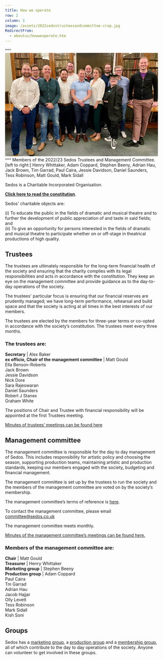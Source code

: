 ```yaml
---
title: How we operate
row: 2
column: 3
image: /assets/2022sedostrusteesandcommittee-crop.jpg
RedirectFrom:
  - aboutus/howweoperate.htm
---
```

^^^ ![12 members of the 2022/23 Sedos Trustees and Management Committee.standing in a line in front of a wall of bookcases. They are all smiling. ](/assets/2022sedostrusteesandcommittee-crop.jpg)
^^^ Members of the 2022/23 Sedos Trustees and Management Committee. [left to right:] Henry Whittaker, Adam Coppard, Stephen Beeny, Adrian Hau, Jack Brown, Tim Garrad, Paul Caira, Jessie Davidson, Daniel Saunders, Tess Robinson, Matt Gould, Mark Sidall

Sedos is a Charitable Incorporated Organisation.

**[Click here to read the constitution](/assets/SedosConstitution.pdf)**.

Sedos' charitable objects are:

(i) To educate the public in the fields of dramatic and musical theatre and to further the development of public appreciation of and taste in said fields; and\
(ii) To give an opportunity for persons interested in the fields of dramatic and musical theatre to participate whether on or off-stage in theatrical productions of high quality.

## Trustees

The trustees are ultimately responsible for the long-term financial health of the society and ensuring that the charity complies with its legal responsibilities and acts in accordance with the constitution. They keep an eye on the management committee and provide guidance as to the day-to-day operations of the society. 

The trustees' particular focus is ensuring that our financial reserves are prudently managed; we have long-term performance, rehearsal and build space and that the society is acting at all times in the best interests of our members. 

The trustees are elected by the members for three-year terms or co-opted in accordance with the society’s constitution. The trustees meet every three months.

### The trustees are:

**Secretary** | Alex Baker\
**ex officio, Chair of the management committee** | Matt Gould\
Ella Benson-Roberts\
Jack Brown\
Jessie Davidson \
Nick Dore\
Sara Rajeswaran \
Daniel Saunders\
Robert J Stanex\
Graham White

The positions of Chair and Trustee with financial responsibility will be appointed at the first Trustees meeting.

[Minutes of trustees’ meetings can be found here](https://www.dropbox.com/sh/pz59ex3iwl1dvtu/AABG_C87fxRnti2LwMAJe_gga?dl=0)

## Management committee

The management committee is responsible for the day to day management of Sedos. This includes responsibility for artistic policy and choosing the season, supporting production teams, maintaining artistic and production standards, keeping our members engaged with the society, budgeting and financial management.

The management committee is set up by the trustees to run the society and the members of the management committee are voted on by the society’s membership.

The management committee’s terms of reference is [here](https://sedos.co.uk/assets/management-committee-terms-of-reference-2019.pdf).

To contact the management committee, please email [committee@sedos.co.uk](mailto:committee@sedos.co.uk)

The management committee meets monthly.

[Minutes of the management committee’s meetings can be found here.](https://www.dropbox.com/sh/4k5xzud0xtt4nkv/AABLzsgMFefnoHVIol9sXx74a?dl=0)

### Members of the management committee are:

**Chair** | Matt Gould \
**Treasurer** | Henry Whittaker\
**Marketing group** | Stephen Beeny \
**Production group** | Adam Coppard\
Paul Caira\
Tm Garrad\
Adrian Hau\
Jacob Hajjar\
Olly Levett \
Tess Robinson\
Mark Sidall\
Kish Soni 

## Groups

Sedos has a [marketing group](/groups/marketing), a [production group](/groups/production) and a [membership group](/groups/membership), all of which contribute to the day to day operations of the society. Anyone can volunteer to get involved in these groups.